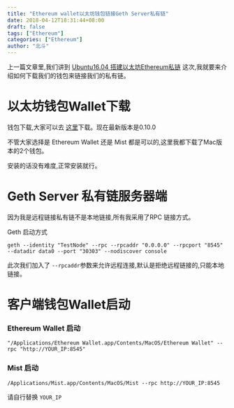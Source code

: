 ```yaml
---
title: "Ethereum wallet以太坊钱包链接Geth Server私有链"
date: 2018-04-12T18:31:44+08:00
draft: false
tags: ["Ethereum"]
categories: ["Ethereum"]
author: "北斗"
---
```


上一篇文章里,我们讲到 [Ubuntu16.04 搭建以太坊Ethereum私链](https://www.3afun.com/post/ubuntu16.04-%E6%90%AD%E5%BB%BA%E4%BB%A5%E5%A4%AA%E5%9D%8Aethereum%E7%A7%81%E9%93%BE/)
这次,我就要来介绍如何下载我们的钱包来链接我们的私有链。

# 以太坊钱包Wallet下载
钱包下载,大家可以去 [这里](https://github.com/ethereum/mist/releases)下载。现在最新版本是0.10.0

不管大家选择是 Ethereum Wallet 还是 Mist 都是可以的,这里我都下载了Mac版本的2个钱包。

安装的话没有难度,正常安装就行。

# Geth Server 私有链服务器端

因为我是远程链接私有链不是本地链接,所有我采用了RPC 链接方式。

Geth 启动方式

```
geth --identity "TestNode" --rpc --rpcaddr "0.0.0.0" --rpcport "8545" --datadir data0 --port "30303" --nodiscover console
```
此次我们加入了 `--rpcaddr`参数来允许远程连接,默认是拒绝远程链接的,只能本地链接。

# 客户端钱包Wallet启动

### Ethereum Wallet 启动
```
"/Applications/Ethereum Wallet.app/Contents/MacOS/Ethereum Wallet" --rpc "http://YOUR_IP:8545"
```

### Mist 启动
```
/Applications/Mist.app/Contents/MacOS/Mist --rpc http://YOUR_IP:8545
```

请自行替换 `YOUR_IP`
